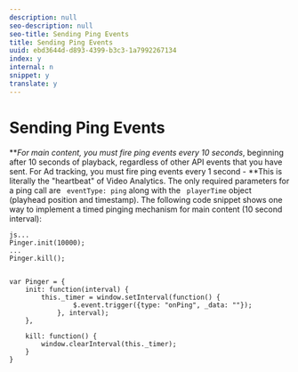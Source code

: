 ```yaml
---
description: null
seo-description: null
seo-title: Sending Ping Events
title: Sending Ping Events
uuid: ebd3644d-d893-4399-b3c3-1a7992267134
index: y
internal: n
snippet: y
translate: y
---
```


# Sending Ping Events


<a id="section_sml_4cy_lcb"></a>

***For main content, you must fire ping events every 10 seconds*, beginning after 10 seconds of playback, regardless of other API events that you have sent. For Ad tracking, you must fire ping events every 1 second - **This is literally the "heartbeat" of Video Analytics. The only required parameters for a ping call are ` eventType: ping` along with the ` playerTime` object (playhead position and timestamp). The following code snippet shows one way to implement a timed pinging mechanism for main content (10 second interval): 
```
js... 
Pinger.init(10000); 
... 
Pinger.kill(); 
 
 
var Pinger = { 
    init: function(interval) { 
        this._timer = window.setInterval(function() { 
                $.event.trigger({type: "onPing", _data: ""}); 
            }, interval); 
    }, 
     
    kill: function() { 
        window.clearInterval(this._timer); 
    } 
}
```


